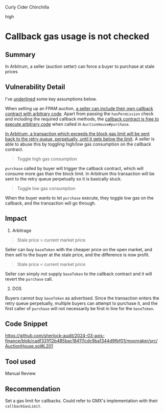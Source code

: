 Curly Cider Chinchilla

high

# Callback gas usage is not checked

## Summary
In Arbitrum, a seller (auction setter) can force a buyer to purchase at stale prices

## Vulnerability Detail
I've <ins>underlined</ins> some key assumptions below.

When setting up an FPAM auction, <ins>a seller can include their own callback contract with arbitrary code</ins>. Apart from passing the `hasPermission` check and including the required callback methods, the <ins>callback contract is free to execute arbitrary code</ins> when called in `AuctionHouse#purchase`.

<ins>In Arbitrum, a transaction which exceeds the block gas limit will be sent back to the retry queue, perpetually, until it gets below the limit</ins>. A seller is able to abuse this by toggling high/low gas consumption on the callback contract. 
>Toggle high gas consumption 

`purchase` called by buyer will trigger the callback contract, which will consume more gas than the block limit. In Arbitrum this transaction will be sent to the retry queue perpetually so it is basically stuck.

>Toggle low gas consumption 

When the buyer wants to let `purchase` execute, they toggle low gas on the callback, and the transaction will go through.
## Impact
1. Arbitrage
>Stale price > current market price

Seller can buy `baseToken` with the cheaper price on the open market, and then sell to the buyer at the stale price, and the difference is now profit.

>Stale price < current market price

Seller can simply not supply `baseToken` to the callback contract and it will revert the `purchase` call.

2. DOS

Buyers cannot buy `baseToken` as advertised. Since the transaction enters the retry queue perpetually, multiple buyers can attempt to purchase it, and the first caller of `purchase` will not necessarily be first in line for the `baseToken`.


## Code Snippet
https://github.com/sherlock-audit/2024-03-axis-finance/blob/cadf331f12b485bac184111cdc9ba1344d9fbf01/moonraker/src/AuctionHouse.sol#L201
## Tool used

Manual Review

## Recommendation

Set a gas limit for callbacks. Could refer to GMX's implementation with their `callbackGasLimit`.
